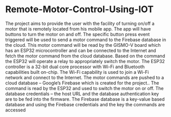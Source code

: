 # Remote-Motor-Control-Using-IOT
The project aims to provide the user with the facility of turning on/off a motor that is remotely
located from his mobile app. The app will have buttons to turn the motor on and off. The
specific button press event triggered will be used to send a motor command to the Firebase
database in the cloud. This motor command will be read by the GISMO-V board which has an
ESP32 microcontroller and can be connected to the Internet and fetch the motor command from
the cloud database. Based on the command the ESP32 will operate a relay to appropriately
switch the motor. The ESP32 controller is a 32-bit dual core processor with Wi-Fi and
Bluetooth capabilities built on-chip. The Wi-Fi capability is used to join a Wi-Fi network and
connect to the Internet. The motor commands are pushed to a cloud database – Google’s
Firebase which is created for the project.. The command is read by the ESP32 and used to
switch the motor on or off. The database credentials – the host URL and the database
authentication key are to be fed into the firmware. The Firebase database is a key-value based
database and using the Firebase credentials and the key the commands are accessed 
